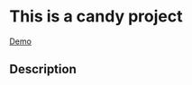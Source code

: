 # This is a candy project 
   [Demo](https://annasakivska.github.io/candies_project/index.html)

## Description
